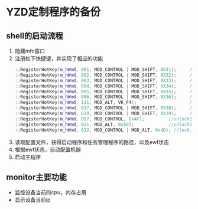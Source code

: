 # YZD定制程序的备份

## shell的启动流程

1. 隐藏mfc窗口
2. 注册如下快捷键，并实现了相应的功能
    ```c++
    ::RegisterHotKey(m_hWnd, 001, MOD_CONTROL | MOD_SHIFT, 0X31);     //1   explorer
    ::RegisterHotKey(m_hWnd, 002, MOD_CONTROL | MOD_SHIFT, 0X32);     //2   cmd
    ::RegisterHotKey(m_hWnd, 003, MOD_CONTROL | MOD_SHIFT, 0X33);     //3   任务管理器
    ::RegisterHotKey(m_hWnd, 004, MOD_CONTROL | MOD_SHIFT, 0X34);     //4   显示cpu，内存  
    ::RegisterHotKey(m_hWnd, 005, MOD_CONTROL | MOD_SHIFT, 0X35);     //5   ewf，commit  
    ::RegisterHotKey(m_hWnd, 006, MOD_CONTROL | MOD_SHIFT, 0X36);     //6   重置版本号     
    ::RegisterHotKey(m_hWnd, 111, MOD_ALT, VK_F4);                    //alt+f4
    ::RegisterHotKey(m_hWnd, 017, MOD_CONTROL | MOD_SHIFT, 0X38);     //8    从u盘还原     
    ::RegisterHotKey(m_hWnd, 020, MOD_CONTROL | MOD_SHIFT, 0X39);     //9    从c盘还原
    ::RegisterHotKey(m_hWnd, 007, MOD_CONTROL, 0x4F);         //unlock1,control+o
    ::RegisterHotKey(m_hWnd, 011, MOD_ALT, 0x50);             //unlock2,alt+p
    ::RegisterHotKey(m_hWnd, 012, MOD_CONTROL | MOD_ALT, 0x4D); //lock,control+alt+m
    ```
3. 读取配置文件，获得启动程序和任务管理程序的路径，以及ewf状态
4. 根据ewf状态，自动配置机器
5. 启动主程序

## monitor主要功能

* 监控设备当前的cpu，内存占用
* 显示设备当前ip
